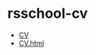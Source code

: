 # rsschool-cv
* [CV](https://alehhood.github.io/rsschool-cv/cv)
* [CV.html](https://alehhood.github.io/rsschool-cv/)